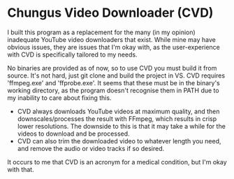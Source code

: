 # Chungus Video Downloader (CVD)

I built this program as a replacement for the many (in my opinion) inadequate YouTube video downloaders that exist. While mine may have obvious issues, they are issues that I'm okay with, as the user-experience with CVD is specifically tailored to my needs.

No binaries are provided as of now, so to use CVD you must build it from source. It's not hard, just git clone and build the project in VS.
CVD requires 'ffmpeg.exe' and 'ffprobe.exe'. It seems that these must be in the binary's working directory, as the program doesn't recognise them in PATH due to my inability to care about fixing this.

- CVD always downloads YouTube videos at maximum quality, and then downscales/processes the result with FFmpeg, which results in crisp lower resolutions. The downside to this is that it may take a while for the videos to download and be processed.
- CVD can also trim the downloaded video to whatever length you need, and remove the audio or video tracks if so desired.

It occurs to me that CVD is an acronym for a medical condition, but I'm okay with that.
